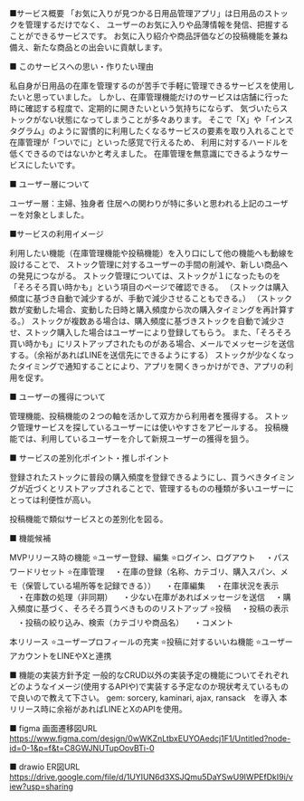 ■サービス概要
「お気に入りが見つかる日用品管理アプリ」は日用品のストックを管理するだけでなく、
ユーザーのお気に入りや品薄情報を発信、把握することができるサービスです。
お気に入り紹介や商品評価などの投稿機能を兼ね備え、新たな商品との出会いに貢献します。


■ このサービスへの思い・作りたい理由

私自身が日用品の在庫を管理するのが苦手で手軽に管理できるサービスを使用したいと思っていました。
しかし、在庫管理機能だけのサービスは店舗に行った時に確認する程度で、定期的に開きたいという気持ちにならず、
気づいたらストックがない状態になってしまうことが多々あります。
そこで「X」や「インスタグラム」のように習慣的に利用したくなるサービスの要素を取り入れることで在庫管理が「ついでに」といった感覚で行えるため、
利用に対するハードルを低くできるのではないかと考えました。
在庫管理を無意識にできるようなサービスにしたいです。


■ ユーザー層について

ユーザー層：主婦、独身者
住居への関わりが特に多いと思われる上記のユーザーを対象としました。


■サービスの利用イメージ

利用したい機能（在庫管理機能や投稿機能）を入り口にして他の機能へも動線を設けることで、
ストック管理に対するユーザーの手間の削減や、新しい商品への発見につながる。
ストック管理については、ストックが１になったものを「そろそろ買い時かも」という項目のページで確認できる。
（ストックは購入頻度に基づき自動で減少するが、手動で減少させることもできる。）
（ストック数が変動した場合、変動した日時と購入頻度から次の購入タイミングを再計算する。）
ストックが複数ある場合は、購入頻度に基づきストックを自動で減少させ、ストック購入した場合はユーザーにより登録してもらう。
また、「そろそろ買い時かも」にリストアップされたものがある場合、メールでメッセージを送信する。（余裕があればLINEを送信先にできるようにする）
ストックが少なくなったタイミングで通知することにより、アプリを開くきっかけができ、アプリの利用を促す。


■ ユーザーの獲得について

管理機能、投稿機能の２つの軸を活かして双方から利用者を獲得する。
ストック管理サービスを探しているユーザーには使いやすさをアピールする。
投稿機能では、利用しているユーザーを介して新規ユーザーの獲得を狙う。


■ サービスの差別化ポイント・推しポイント

登録されたストックに普段の購入頻度を登録できるようにし、買うべきタイミングが近づくとリストアップされることで、管理するものの種類が多いユーザーに
とっては利便性が高い。

投稿機能で類似サービスとの差別化を図る。



■ 機能候補

MVPリリース時の機能
⭐️ユーザー登録、編集
⭐️ログイン、ログアウト
　・パスワードリセット
⭐️在庫管理
　・在庫の登録（名称、カテゴリ、購入スパン、メモ（保管している場所等を記録できる））
　・在庫編集
　・在庫状況を表示
　・在庫数の処理（非同期）
　・少ない在庫があればメッセージを送信
　・購入頻度に基づく、そろそろ買うべきもののリストアップ
⭐️投稿
　・投稿の表示
　・投稿の絞り込み、検索（カテゴリや商品名）
　・コメント

本リリース
⭐️ユーザープロフィールの充実
⭐️投稿に対するいいね機能
⭐️ユーザーアカウントをLINEやXと連携


■ 機能の実装方針予定
一般的なCRUD以外の実装予定の機能についてそれぞれどのようなイメージ(使用するAPIや)で実装する予定なのか現状考えているもので良いので教えて下さい。
gem: sorcery, kaminari, ajax, ransack　を導入
本リリース時に余裕があればLINEとXのAPIを使用。


■ figma 画面遷移図URL
　https://www.figma.com/design/0wWKZnLtbxEUYOAedcj1F1/Untitled?node-id=0-1&p=f&t=C8GWJNUTupOovBTi-0

■ drawio ER図URL
  https://drive.google.com/file/d/1UYIUN6d3XSJQmu5DaYSwU9IWPEfDkI9i/view?usp=sharing